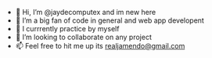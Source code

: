 - 👋 Hi, I’m @jaydecomputex and im new here
- 👀 I’m a big fan of code in general and web app developent
- 🌱 I currrently practice by myself 
- 💞️ I’m looking to collaborate on any project
- 📫 Feel free to hit me up its realjamendo@gmail.com

<!---
jaydecomputex/jaydecomputex is a ✨ special ✨ repository because its `README.md` (this file) appears on your GitHub profile.
You can click the Preview link to take a look at your changes.
--->
